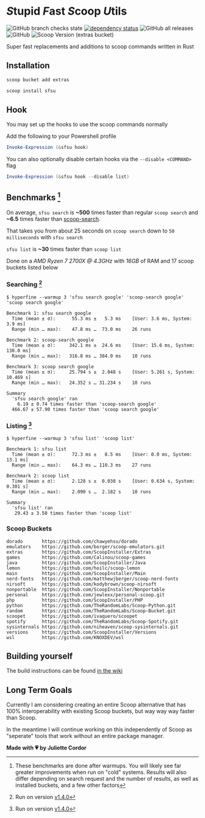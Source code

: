 # *S*tupid *F*ast *S*coop *U*tils

![GitHub branch checks state](https://img.shields.io/github/checks-status/jewlexx/sfsu/trunk)
[![dependency status](https://deps.rs/repo/github/jewlexx/sfsu/status.svg)](https://deps.rs/repo/github/jewlexx/sfsu)
![GitHub all releases](https://img.shields.io/github/downloads/jewlexx/sfsu/total)
![GitHub](https://img.shields.io/github/license/jewlexx/sfsu)
![Scoop Version (extras bucket)](https://img.shields.io/scoop/v/sfsu?bucket=extras)

Super fast replacements and additions to scoop commands written in Rust

## Installation

```powershell
scoop bucket add extras

scoop install sfsu
```

## Hook

You may set up the hooks to use the scoop commands normally

Add the following to your Powershell profile

```powershell
Invoke-Expression (&sfsu hook)
```

You can also optionally disable certain hooks via the `--disable <COMMAND>` flag

```powershell
Invoke-Expression (&sfsu hook --disable list)
```

## Benchmarks [^1]

On average, `sfsu search` is **~500** times faster than regular `scoop search` and **~6.5** times faster than [scoop-search](https://github.com/shilangyu/scoop-search).

That takes you from about 25 seconds on `scoop search` down to `50 milliseconds` with `sfsu search`

`sfsu list` is **~30** times faster than `scoop list`

Done on a *AMD Ryzen 7 2700X @ 4.3GHz* with *16GB* of RAM and 17 scoop buckets listed below

[^1]: These benchmarks are done after warmups. You will likely see far greater improvements when run on "cold" systems. Results will also differ depending on search request and the number of results, as well as installed buckets, and a few other factors

### Searching [^search-version]

```shell
$ hyperfine --warmup 3 'sfsu search google' 'scoop-search google' 'scoop search google'

Benchmark 1: sfsu search google
  Time (mean ± σ):      55.3 ms ±   5.3 ms    [User: 3.6 ms, System: 3.9 ms]
  Range (min … max):    47.8 ms …  73.0 ms    26 runs

Benchmark 2: scoop-search google
  Time (mean ± σ):     342.1 ms ±  24.6 ms    [User: 15.6 ms, System: 130.0 ms]
  Range (min … max):   316.8 ms … 384.0 ms    10 runs

Benchmark 3: scoop search google
  Time (mean ± σ):     25.794 s ±  2.048 s    [User: 5.261 s, System: 10.469 s]
  Range (min … max):   24.352 s … 31.234 s    10 runs

Summary
  'sfsu search google' ran
    6.19 ± 0.74 times faster than 'scoop-search google'
  466.67 ± 57.90 times faster than 'scoop search google'
```

[^search-version]: Run on version [v1.4.0][v1.4.0]

### Listing [^list-version]

```shell
$ hyperfine --warmup 3 'sfsu list' 'scoop list'

Benchmark 1: sfsu list
  Time (mean ± σ):      72.3 ms ±   8.5 ms    [User: 0.0 ms, System: 13.1 ms]
  Range (min … max):    64.3 ms … 110.3 ms    27 runs

Benchmark 2: scoop list
  Time (mean ± σ):      2.128 s ±  0.030 s    [User: 0.634 s, System: 0.301 s]
  Range (min … max):    2.090 s …  2.182 s    10 runs

Summary
  'sfsu list' ran
   29.43 ± 3.50 times faster than 'scoop list'
```

[^list-version]: Run on version [v1.4.0][v1.4.0]

[v1.4.0]: https://github.com/jewlexx/sfsu/releases/tag/v1.4.0

### Scoop Buckets

<!-- markdownlint-disable-next-line MD040 -->
```
dorado       https://github.com/chawyehsu/dorado
emulators    https://github.com/borger/scoop-emulators.git
extras       https://github.com/ScoopInstaller/Extras
games        https://github.com/Calinou/scoop-games
java         https://github.com/ScoopInstaller/Java
lemon        https://github.com/hoilc/scoop-lemon
main         https://github.com/ScoopInstaller/Main
nerd-fonts   https://github.com/matthewjberger/scoop-nerd-fonts
nirsoft      https://github.com/kodybrown/scoop-nirsoft
nonportable  https://github.com/ScoopInstaller/Nonportable
personal     https://github.com/jewlexx/personal-scoop.git
php          https://github.com/ScoopInstaller/PHP
python       https://github.com/TheRandomLabs/Scoop-Python.git
random       https://github.com/TheRandomLabs/Scoop-Bucket.git
scoopet      https://github.com/ivaquero/scoopet
spotify      https://github.com/TheRandomLabs/Scoop-Spotify.git
sysinternals https://github.com/niheaven/scoop-sysinternals.git
versions     https://github.com/ScoopInstaller/Versions
wsl          https://github.com/KNOXDEV/wsl
```

## Building yourself

The build instructions can be found [in the wiki](https://github.com/jewlexx/sfsu/wiki/Building)

## Long Term Goals

Currently I am considering creating an entire Scoop alternative that has 100% interoperability with existing Scoop buckets, but way way way faster than Scoop.

In the meantime I will continue working on this independently of Scoop as "seperate" tools that work without an entire package manager.

<!-- markdownlint-disable-next-line MD036 -->
**Made with 💗 by Juliette Cordor**
